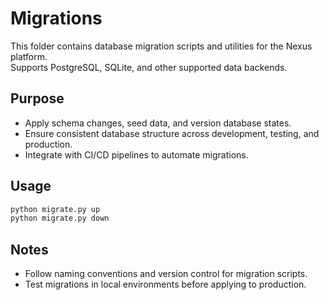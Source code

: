 # Migrations

This folder contains database migration scripts and utilities for the Nexus platform.  
Supports PostgreSQL, SQLite, and other supported data backends.

## Purpose
- Apply schema changes, seed data, and version database states.  
- Ensure consistent database structure across development, testing, and production.  
- Integrate with CI/CD pipelines to automate migrations.

## Usage
```bash
python migrate.py up
python migrate.py down
````

## Notes

* Follow naming conventions and version control for migration scripts.
* Test migrations in local environments before applying to production.